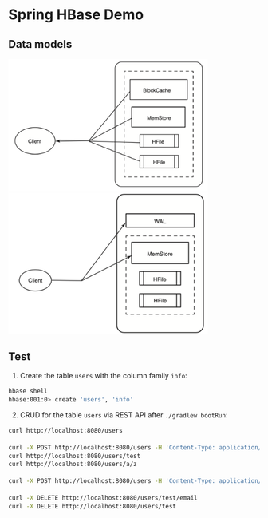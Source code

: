 # Spring HBase Demo

## Data models

<p float="left">
    <img src="pix/read.png" width="400" />
    <img src="pix/write.png" width="400" />
</p>

## Test
1. Create the table `users` with the column family `info`:
```bash
hbase shell
hbase:001:0> create 'users', 'info'
```

2. CRUD for the table `users` via REST API after `./gradlew bootRun`:
```bash
curl http://localhost:8080/users

curl -X POST http://localhost:8080/users -H 'Content-Type: application/json' -d '{"name":"test", "email": "test@gmail.com", "password": "password"}'
curl http://localhost:8080/users/test
curl http://localhost:8080/users/a/z

curl -X POST http://localhost:8080/users -H 'Content-Type: application/json' -d '{"name":"test", "email": "test_updated@gmail.com", "password": "password_updated"}'

curl -X DELETE http://localhost:8080/users/test/email
curl -X DELETE http://localhost:8080/users/test
```